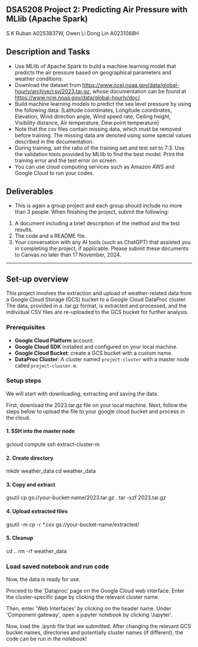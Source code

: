 
## DSA5208 Project 2: Predicting Air Pressure with MLlib (Apache Spark)
S K Ruban A0253837W, Owen Li Dong Lin A0231088H

## Description and Tasks

- Use MLlib of Apache Spark to build a machine learning model that predicts the air pressure based on geographical parameters and weather conditions.
- Download the dataset from https://www.ncei.noaa.gov/data/global-hourly/archive/csv/2023.tar.gz, whose documentation can be found at https://www.ncei.noaa.gov/data/global-hourly/doc/.
- Build machine learning models to predict the sea level pressure by using the following data:
[Latitude coordinates, Longitude coordinates, Elevation, Wind direction angle, Wind speed rate, Ceiling height, Visibility distance, Air temperature, Dew point temperature]
- Note that the csv files contain missing data, which must be removed before training. The missing data are denoted using some special values described in the documentation.
- During training, set the ratio of the training set and test set to 7:3. Use the validation tools provided by MLlib to find the best model. Print the training error and the test error on screen.
- You can use cloud computing services such as Amazon AWS and Google Cloud to run your codes.

## Deliverables

- This is again a group project and each group should include no more than 3 people. When finishing the project, submit the following:
1. A document including a brief description of the method and the test results.
2. The code and a README file.
3. Your conversation with any AI tools (such as ChatGPT) that assisted you in completing the project, if applicable.
Please submit these documents to Canvas no later than 17 November, 2024.

---

## Set-up overview
This project involves the extraction and upload of weather-related data from a Google Cloud Storage (GCS) bucket to a Google Cloud DataProc cluster. The data, provided in a .tar.gz format, is extracted and processed, and the individual CSV files are re-uploaded to the GCS bucket for further analysis. 

### **Prerequisites**

- **Google Cloud Platform** account.
- **Google Cloud SDK** installed and configured on your local machine.
- **Google Cloud Bucket**: create a GCS bucket with a custom name.
- **DataProc Cluster**: A cluster named `project-cluster` with a master node called `project-cluster-m`.

### **Setup steps**

We will start with downloading, extracting and saving the data.

First, download the 2023.tar.gz file on your local machine. Next, follow the steps below to upload the file to your google cloud bucket and process in the cloud.

#### 1. SSH into the master node
gcloud compute ssh extract-cluster-m

#### 2. Create directory
mkdir weather_data
cd weather_data

#### 3. Copy and extract
gsutil cp gs://your-bucket-name/2023.tar.gz .
tar -xzf 2023.tar.gz

#### 4. Upload extracted files
gsutil -m cp -r *.csv gs://your-bucket-name/extracted/

#### 5. Cleanup
cd ..
rm -rf weather_data

### **Load saved notebook and run code**
Now, the data is ready for use. 

Proceed to the 'Dataproc' page on the Google Cloud web interface. Enter the cluster-specific page by clicking the relevant cluster name. 

Then, enter 'Web Interfaces' by clicking on the header name. Under 'Component gateway', open a jupyter notebook by clicking 'Jupyter'.

Now, load the .ipynb file that we submitted. After changing the relevant GCS bucket names, directories and potentially cluster names (if different), the code can be run in the notebook!
